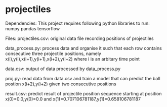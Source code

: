 # projectiles
Dependencies:
This project requires following python libraries to run:
numpy
pandas
tensorflow

Files:
projectiles.csv: original data file recording positions of projectiles

data_process.py: process data and organise it such that each row contains consecutive three projectile positions, namely x(i),y(i),x(i+1),y(i+1),x(i+2),y(i+2) where i is an arbitary time point

data.csv: output of data processed by data_process.py

proj.py: read data from data.csv and train a model that can predict the ball postion x(i+2),y(i+2) given two consecutive positions

result.csv: predict result of projectile position sequence starting at position x(0)=0.0,y(0)=0.0 and x(1)=0.707106781187,y(1)=0.658106781187
